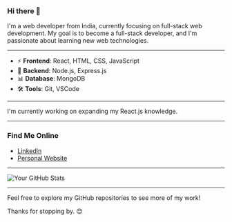 ### Hi there 👋

I'm a web developer from India, currently focusing on full-stack web development. My goal is to become a full-stack developer, and I'm passionate about learning new web technologies.

---

- ⚡ **Frontend**: React, HTML, CSS, JavaScript
- 🧠 **Backend**: Node.js, Express.js
- 📊 **Database**: MongoDB
- 🛠️ **Tools**: Git, VSCode

---

I'm currently working on expanding my React.js knowledge.

---

### Find Me Online

- [LinkedIn](https://www.linkedin.com/in/kartik-ajmera)
- [Personal Website](https://insta-folio-omega.vercel.app/)
<!-- - [Twitter](https://twitter.com/your-handle) -->
---

![Your GitHub Stats](https://github-readme-stats.vercel.app/api?username=zZedx&show_icons=true)

---

Feel free to explore my GitHub repositories to see more of my work!

Thanks for stopping by. 😊
<!--
**zZedx/zZedx** is a ✨ _special_ ✨ repository because its `README.md` (this file) appears on your GitHub profile.

Here are some ideas to get you started:

- 🔭 I’m currently working on ...
- 🌱 I’m currently learning ...
- 👯 I’m looking to collaborate on ...
- 🤔 I’m looking for help with ...
- 💬 Ask me about ...
- 📫 How to reach me: ...
- 😄 Pronouns: ...
- ⚡ Fun fact: ...
-->
